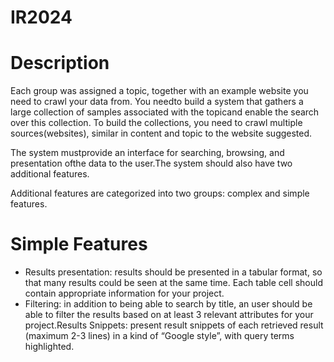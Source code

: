 # IR2024

# Description
Each group was assigned a topic, together with an example website you need to crawl your data from.
You needto build a system that gathers a large collection of samples associated with the topicand enable the search over this collection. 
To build the collections, you need to crawl multiple sources(websites), similar in content and topic to the website suggested.

The system mustprovide an interface for searching, browsing, and presentation ofthe data to the user.The system  should also  have two  additional  features.  

Additional  features are  categorized into two groups: complex and simple features. 

# Simple Features
- Results presentation: results should be presented in a tabular format, so that many results could be seen at the same time. Each table cell should contain appropriate information for your project.
- Filtering:  in  addition  to  being  able  to  search  by  title,  an  user  should  be  able  to  filter  the results based on at least 3 relevant attributes for your project.Results Snippets: present result snippets of each retrieved result (maximum 2-3 lines) in a kind of “Google style”, with query terms highlighted.
